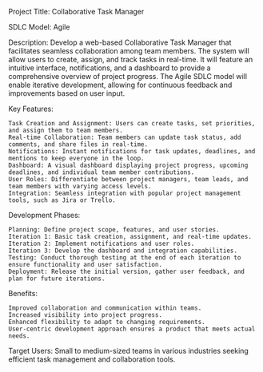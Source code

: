 Project Title: Collaborative Task Manager

SDLC Model: Agile

Description:
Develop a web-based Collaborative Task Manager that facilitates seamless collaboration among team members. The system will allow users to create, assign, and track tasks in real-time. It will feature an intuitive interface, notifications, and a dashboard to provide a comprehensive overview of project progress. The Agile SDLC model will enable iterative development, allowing for continuous feedback and improvements based on user input.

Key Features:

    Task Creation and Assignment: Users can create tasks, set priorities, and assign them to team members.
    Real-time Collaboration: Team members can update task status, add comments, and share files in real-time.
    Notifications: Instant notifications for task updates, deadlines, and mentions to keep everyone in the loop.
    Dashboard: A visual dashboard displaying project progress, upcoming deadlines, and individual team member contributions.
    User Roles: Differentiate between project managers, team leads, and team members with varying access levels.
    Integration: Seamless integration with popular project management tools, such as Jira or Trello.

Development Phases:

    Planning: Define project scope, features, and user stories.
    Iteration 1: Basic task creation, assignment, and real-time updates.
    Iteration 2: Implement notifications and user roles.
    Iteration 3: Develop the dashboard and integration capabilities.
    Testing: Conduct thorough testing at the end of each iteration to ensure functionality and user satisfaction.
    Deployment: Release the initial version, gather user feedback, and plan for future iterations.

Benefits:

    Improved collaboration and communication within teams.
    Increased visibility into project progress.
    Enhanced flexibility to adapt to changing requirements.
    User-centric development approach ensures a product that meets actual needs.

Target Users:
Small to medium-sized teams in various industries seeking efficient task management and collaboration tools.
